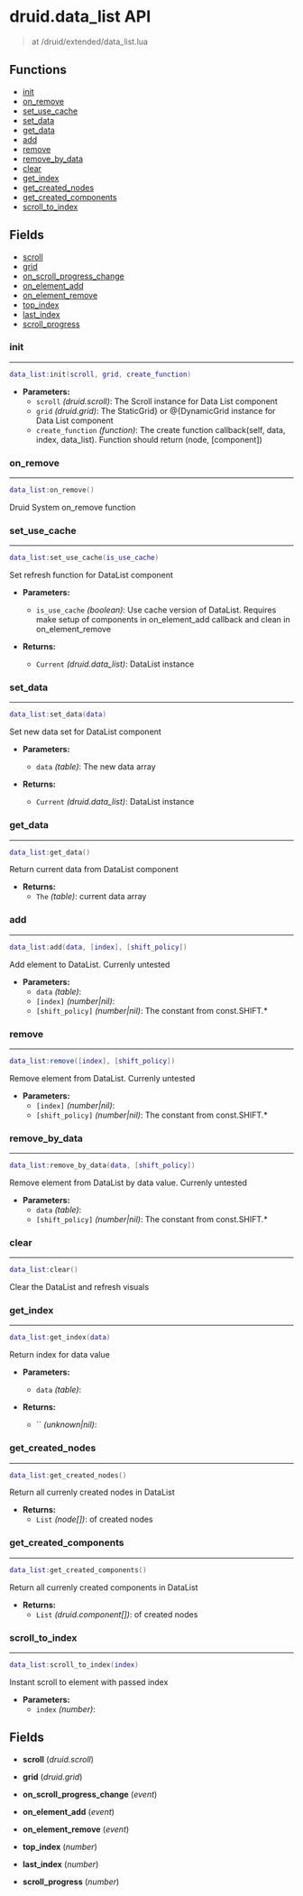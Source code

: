 # druid.data_list API

> at /druid/extended/data_list.lua


## Functions
- [init](#init)
- [on_remove](#on_remove)
- [set_use_cache](#set_use_cache)
- [set_data](#set_data)
- [get_data](#get_data)
- [add](#add)
- [remove](#remove)
- [remove_by_data](#remove_by_data)
- [clear](#clear)
- [get_index](#get_index)
- [get_created_nodes](#get_created_nodes)
- [get_created_components](#get_created_components)
- [scroll_to_index](#scroll_to_index)


## Fields
- [scroll](#scroll)
- [grid](#grid)
- [on_scroll_progress_change](#on_scroll_progress_change)
- [on_element_add](#on_element_add)
- [on_element_remove](#on_element_remove)
- [top_index](#top_index)
- [last_index](#last_index)
- [scroll_progress](#scroll_progress)



### init

---
```lua
data_list:init(scroll, grid, create_function)
```

- **Parameters:**
	- `scroll` *(druid.scroll)*: The Scroll instance for Data List component
	- `grid` *(druid.grid)*: The StaticGrid} or @{DynamicGrid instance for Data List component
	- `create_function` *(function)*: The create function callback(self, data, index, data_list). Function should return (node, [component])

### on_remove

---
```lua
data_list:on_remove()
```

Druid System on_remove function

### set_use_cache

---
```lua
data_list:set_use_cache(is_use_cache)
```

Set refresh function for DataList component

- **Parameters:**
	- `is_use_cache` *(boolean)*: Use cache version of DataList. Requires make setup of components in on_element_add callback and clean in on_element_remove

- **Returns:**
	- `Current` *(druid.data_list)*: DataList instance

### set_data

---
```lua
data_list:set_data(data)
```

Set new data set for DataList component

- **Parameters:**
	- `data` *(table)*: The new data array

- **Returns:**
	- `Current` *(druid.data_list)*: DataList instance

### get_data

---
```lua
data_list:get_data()
```

Return current data from DataList component

- **Returns:**
	- `The` *(table)*: current data array

### add

---
```lua
data_list:add(data, [index], [shift_policy])
```

Add element to DataList. Currenly untested

- **Parameters:**
	- `data` *(table)*:
	- `[index]` *(number|nil)*:
	- `[shift_policy]` *(number|nil)*: The constant from const.SHIFT.*

### remove

---
```lua
data_list:remove([index], [shift_policy])
```

Remove element from DataList. Currenly untested

- **Parameters:**
	- `[index]` *(number|nil)*:
	- `[shift_policy]` *(number|nil)*: The constant from const.SHIFT.*

### remove_by_data

---
```lua
data_list:remove_by_data(data, [shift_policy])
```

Remove element from DataList by data value. Currenly untested

- **Parameters:**
	- `data` *(table)*:
	- `[shift_policy]` *(number|nil)*: The constant from const.SHIFT.*

### clear

---
```lua
data_list:clear()
```

Clear the DataList and refresh visuals

### get_index

---
```lua
data_list:get_index(data)
```

Return index for data value

- **Parameters:**
	- `data` *(table)*:

- **Returns:**
	- `` *(unknown|nil)*:

### get_created_nodes

---
```lua
data_list:get_created_nodes()
```

Return all currenly created nodes in DataList

- **Returns:**
	- `List` *(node[])*: of created nodes

### get_created_components

---
```lua
data_list:get_created_components()
```

Return all currenly created components in DataList

- **Returns:**
	- `List` *(druid.component[])*: of created nodes

### scroll_to_index

---
```lua
data_list:scroll_to_index(index)
```

Instant scroll to element with passed index

- **Parameters:**
	- `index` *(number)*:


## Fields
<a name="scroll"></a>
- **scroll** (_druid.scroll_)

<a name="grid"></a>
- **grid** (_druid.grid_)

<a name="on_scroll_progress_change"></a>
- **on_scroll_progress_change** (_event_)

<a name="on_element_add"></a>
- **on_element_add** (_event_)

<a name="on_element_remove"></a>
- **on_element_remove** (_event_)

<a name="top_index"></a>
- **top_index** (_number_)

<a name="last_index"></a>
- **last_index** (_number_)

<a name="scroll_progress"></a>
- **scroll_progress** (_number_)

